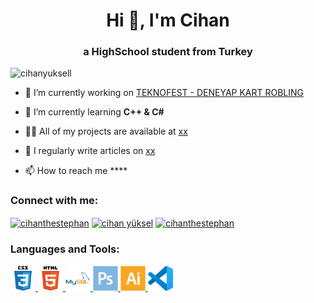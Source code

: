 <h1 align="center">Hi 👋, I'm Cihan</h1>
<h3 align="center">a HighSchool student from Turkey</h3>

<p align="left"> <img src="https://komarev.com/ghpvc/?username=sussystephan&label=Profile%20views&color=b40e0e&style=flat" alt="cihanyuksell" /> </p>

- 🔭 I’m currently working on [TEKNOFEST - DENEYAP KART ROBLING](https://www.teknofest.org/tr/competitions/competition/287)

- 🌱 I’m currently learning **C++ & C#**

- 👨‍💻 All of my projects are available at [xx](xx)

- 📝 I regularly write articles on [xx](xx)

- 📫 How to reach me ****

<h3 align="left">Connect with me:</h3>
<p align="left">
<a href="https://twitter.com/cihangobrr" target="blank"><img align="center" src="https://raw.githubusercontent.com/rahuldkjain/github-profile-readme-generator/master/src/images/icons/Social/twitter.svg" alt="cihanthestephan" height="30" width="40" /></a>
<a href="https://www.linkedin.com/in/cihanthestephan/" target="blank"><img align="center" src="https://raw.githubusercontent.com/rahuldkjain/github-profile-readme-generator/master/src/images/icons/Social/linked-in-alt.svg" alt="cihan yüksel" height="30" width="40" /></a>
<a href="https://instagram.com/cihantoo" target="blank"><img align="center" src="https://raw.githubusercontent.com/rahuldkjain/github-profile-readme-generator/master/src/images/icons/Social/instagram.svg" alt="cihanthestephan" height="30" width="40" /></a>
</p>

<h3 align="left">Languages and Tools:</h3>
<p align="left"> <a href="https://www.w3schools.com/css/" target="_blank" rel="noreferrer"> <img src="https://raw.githubusercontent.com/devicons/devicon/master/icons/css3/css3-original-wordmark.svg" alt="css3" width="40" height="40"/> </a> <a href="https://www.w3.org/html/" target="_blank" rel="noreferrer"> <img src="https://raw.githubusercontent.com/devicons/devicon/master/icons/html5/html5-original-wordmark.svg" alt="html5" width="40" height="40"/> </a> <a href="https://www.mysql.com/" target="_blank" rel="noreferrer"> <img src="https://raw.githubusercontent.com/devicons/devicon/master/icons/mysql/mysql-original-wordmark.svg" alt="mysql" width="40" height="40"/> </a> <a href="https://www.photoshop.com/en" target="_blank" rel="noreferrer"> <img src="https://raw.githubusercontent.com/devicons/devicon/master/icons/photoshop/photoshop-plain.svg" alt="photoshop" width="40" height="40"/> </a>
</a> <a href="https://www.illustrator.com/en" target="_blank" rel="noreferrer"> <img src="https://raw.githubusercontent.com/devicons/devicon/master/icons/illustrator/illustrator-plain.svg" alt="illustrator" width="40" height="40"/> </a>
<a href="https://code.visualstudio.com" target="_blank" rel="noreferrer"> <img src="https://raw.githubusercontent.com/devicons/devicon/master/icons/vscode/vscode-original.svg" alt="vscode" width="40" height="40"/> </a>
</p>
